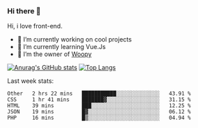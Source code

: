 ### Hi there 👋

<!--
**Alexis-Elaxis/Alexis-Elaxis** is a ✨ _special_ ✨ repository because its `README.md` (this file) appears on your GitHub profile.-->

Hi, i love front-end.

- 🔭 I’m currently working on cool projects
- 🌱 I’m currently learning Vue.Js
- 👯 I’m the owner of [Woopy](https://github.com/Alexis-Elaxis/Woopy)
<!-- - 🤔 I’m looking for help with ...
- 💬 Ask me about ...
- 📫 How to reach me: ...
- 😄 Pronouns: ...
- ⚡ Fun fact: I have a Youtube Channel (AlexSki)-->

[![Anurag's GitHub stats](https://github-readme-stats.vercel.app/api?username=Alexis-Elaxis&theme=tokyonight&count_private=true&show_icons=true)](https://github.com/anuraghazra/github-readme-stats)
[![Top Langs](https://github-readme-stats.vercel.app/api/top-langs/?username=Alexis-Elaxis&layout=compact&theme=tokyonight&count_private=true&show_icons=true)](https://github.com/anuraghazra/github-readme-stats)

Last week stats:
<!--START_SECTION:waka-->

```text
Other   2 hrs 22 mins   ███████████░░░░░░░░░░░░░░   43.91 %
CSS     1 hr 41 mins    ███████▓░░░░░░░░░░░░░░░░░   31.15 %
HTML    39 mins         ███░░░░░░░░░░░░░░░░░░░░░░   12.25 %
JSON    19 mins         █▓░░░░░░░░░░░░░░░░░░░░░░░   06.12 %
PHP     16 mins         █▒░░░░░░░░░░░░░░░░░░░░░░░   04.94 %
```

<!--END_SECTION:waka-->
